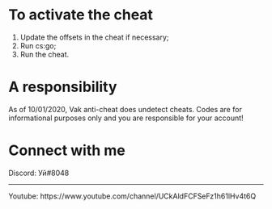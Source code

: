 # To activate the cheat
1. Update the offsets in the cheat if necessary;
2. Run cs:go;
3. Run the cheat.

# A responsibility
As of 10/01/2020, Vak anti-cheat does undetect cheats. Codes are for informational purposes only and you are responsible for your account!

# Connect with me
Discord: Уй#8048
<hr>Youtube: https://www.youtube.com/channel/UCkAldFCFSeFz1h61lHv4t6Q

